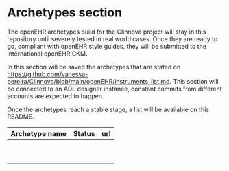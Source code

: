 # Archetypes section

The openEHR archetypes build for the Clinnova project will stay in this repository until severely tested in real world cases. 
Once they are ready to go, compliant with openEHR style guides, they will be submitted to the international openEHR CKM.

In this section will be saved the archetypes that are stated on https://github.com/vanessa-pereira/Clinnova/blob/main/openEHR/instruments_list.md.
This section will be connected to an ADL designer instance, constant commits from different accounts are expected to happen. 

Once the archetypes reach a stable stage, a list will be available on this README.



| Archetype name                                            | Status      | url         |
| -----------                                               | ----------- |-----------  |
|                                                           |             |             |
|                                                           |             |             |
|                                                           |             |             |
|                                                           |             |             |
|                                                           |             |             |
|                                                           |             |             |
|                                                           |             |             |
|                                                           |             |             |
|                                                           |             |             |
